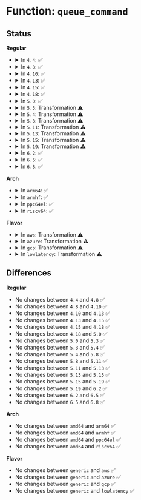 # Function: <code>queue_command</code>

## Status
<b>Regular</b>
<ul>
<li>
<details>
<summary>In <code>4.4</code>: ✅</summary>

```c
int queue_command(struct xhci_hcd *xhci, struct xhci_command *cmd, u32 field1, u32 field2, u32 field3, u32 field4, bool command_must_succeed);
```

**Collision:** Unique Static

**Inline:** No

**Transformation:** False

**Instances:**

```
In drivers/usb/host/xhci-ring.c (ffffffff81657230)
Location: drivers/usb/host/xhci-ring.c:3994
Inline: False
Direct callers:
  - drivers/usb/host/xhci-ring.c:xhci_queue_slot_control
  - drivers/usb/host/xhci-ring.c:xhci_queue_address_device
  - drivers/usb/host/xhci-ring.c:xhci_queue_vendor_command
  - drivers/usb/host/xhci-ring.c:xhci_queue_reset_device
  - drivers/usb/host/xhci-ring.c:xhci_queue_evaluate_context
  - drivers/usb/host/xhci-ring.c:xhci_queue_stop_endpoint
  - drivers/usb/host/xhci-ring.c:xhci_queue_new_dequeue_state
  - drivers/usb/host/xhci-ring.c:handle_cmd_completion
  - drivers/usb/host/xhci-ring.c:xhci_queue_reset_ep
```
**Symbols:**

```
ffffffff81657230-ffffffff8165740d: queue_command (STB_LOCAL)
```
</details>
</li>
<li>
<details>
<summary>In <code>4.8</code>: ✅</summary>

```c
int queue_command(struct xhci_hcd *xhci, struct xhci_command *cmd, u32 field1, u32 field2, u32 field3, u32 field4, bool command_must_succeed);
```

**Collision:** Unique Static

**Inline:** No

**Transformation:** False

**Instances:**

```
In drivers/usb/host/xhci-ring.c (ffffffff816b7990)
Location: drivers/usb/host/xhci-ring.c:3892
Inline: False
Direct callers:
  - drivers/usb/host/xhci-ring.c:xhci_queue_reset_ep
  - drivers/usb/host/xhci-ring.c:xhci_queue_new_dequeue_state
  - drivers/usb/host/xhci-ring.c:xhci_queue_stop_endpoint
  - drivers/usb/host/xhci-ring.c:xhci_queue_evaluate_context
  - drivers/usb/host/xhci-ring.c:xhci_queue_reset_device
  - drivers/usb/host/xhci-ring.c:xhci_queue_vendor_command
  - drivers/usb/host/xhci-ring.c:xhci_queue_address_device
  - drivers/usb/host/xhci-ring.c:xhci_queue_slot_control
  - drivers/usb/host/xhci-ring.c:handle_cmd_completion
```
**Symbols:**

```
ffffffff816b7990-ffffffff816b7b64: queue_command (STB_LOCAL)
```
</details>
</li>
<li>
<details>
<summary>In <code>4.10</code>: ✅</summary>

```c
int queue_command(struct xhci_hcd *xhci, struct xhci_command *cmd, u32 field1, u32 field2, u32 field3, u32 field4, bool command_must_succeed);
```

**Collision:** Unique Static

**Inline:** No

**Transformation:** False

**Instances:**

```
In drivers/usb/host/xhci-ring.c (ffffffff816e5c40)
Location: drivers/usb/host/xhci-ring.c:3792
Inline: False
Direct callers:
  - drivers/usb/host/xhci-ring.c:xhci_queue_reset_ep
  - drivers/usb/host/xhci-ring.c:xhci_queue_new_dequeue_state
  - drivers/usb/host/xhci-ring.c:xhci_queue_stop_endpoint
  - drivers/usb/host/xhci-ring.c:xhci_queue_evaluate_context
  - drivers/usb/host/xhci-ring.c:xhci_queue_reset_device
  - drivers/usb/host/xhci-ring.c:xhci_queue_vendor_command
  - drivers/usb/host/xhci-ring.c:xhci_queue_address_device
  - drivers/usb/host/xhci-ring.c:xhci_queue_slot_control
  - drivers/usb/host/xhci-ring.c:handle_cmd_completion
```
**Symbols:**

```
ffffffff816e5c40-ffffffff816e5e18: queue_command (STB_LOCAL)
```
</details>
</li>
<li>
<details>
<summary>In <code>4.13</code>: ✅</summary>

```c
int queue_command(struct xhci_hcd *xhci, struct xhci_command *cmd, u32 field1, u32 field2, u32 field3, u32 field4, bool command_must_succeed);
```

**Collision:** Unique Static

**Inline:** No

**Transformation:** False

**Instances:**

```
In drivers/usb/host/xhci-ring.c (ffffffff816fa540)
Location: drivers/usb/host/xhci-ring.c:3892
Inline: False
Direct callers:
  - drivers/usb/host/xhci-ring.c:xhci_queue_reset_ep
  - drivers/usb/host/xhci-ring.c:xhci_queue_new_dequeue_state
  - drivers/usb/host/xhci-ring.c:xhci_queue_stop_endpoint
  - drivers/usb/host/xhci-ring.c:xhci_queue_evaluate_context
  - drivers/usb/host/xhci-ring.c:xhci_queue_reset_device
  - drivers/usb/host/xhci-ring.c:xhci_queue_vendor_command
  - drivers/usb/host/xhci-ring.c:xhci_queue_address_device
  - drivers/usb/host/xhci-ring.c:xhci_queue_slot_control
  - drivers/usb/host/xhci-ring.c:handle_cmd_completion
```
**Symbols:**

```
ffffffff816fa540-ffffffff816fa772: queue_command (STB_LOCAL)
```
</details>
</li>
<li>
<details>
<summary>In <code>4.15</code>: ✅</summary>

```c
int queue_command(struct xhci_hcd *xhci, struct xhci_command *cmd, u32 field1, u32 field2, u32 field3, u32 field4, bool command_must_succeed);
```

**Collision:** Unique Static

**Inline:** No

**Transformation:** False

**Instances:**

```
In drivers/usb/host/xhci-ring.c (ffffffff81766f80)
Location: drivers/usb/host/xhci-ring.c:3896
Inline: False
Direct callers:
  - drivers/usb/host/xhci-ring.c:xhci_queue_reset_ep
  - drivers/usb/host/xhci-ring.c:xhci_queue_new_dequeue_state
  - drivers/usb/host/xhci-ring.c:xhci_queue_stop_endpoint
  - drivers/usb/host/xhci-ring.c:xhci_queue_evaluate_context
  - drivers/usb/host/xhci-ring.c:xhci_queue_reset_device
  - drivers/usb/host/xhci-ring.c:xhci_queue_vendor_command
  - drivers/usb/host/xhci-ring.c:xhci_queue_address_device
  - drivers/usb/host/xhci-ring.c:xhci_queue_slot_control
  - drivers/usb/host/xhci-ring.c:handle_cmd_completion
```
**Symbols:**

```
ffffffff81766f80-ffffffff817671b5: queue_command (STB_LOCAL)
```
</details>
</li>
<li>
<details>
<summary>In <code>4.18</code>: ✅</summary>

```c
int queue_command(struct xhci_hcd *xhci, struct xhci_command *cmd, u32 field1, u32 field2, u32 field3, u32 field4, bool command_must_succeed);
```

**Collision:** Unique Static

**Inline:** No

**Transformation:** False

**Instances:**

```
In drivers/usb/host/xhci-ring.c (ffffffff817a7ca0)
Location: drivers/usb/host/xhci-ring.c:3815
Inline: False
Direct callers:
  - drivers/usb/host/xhci-ring.c:xhci_queue_reset_ep
  - drivers/usb/host/xhci-ring.c:xhci_queue_new_dequeue_state
  - drivers/usb/host/xhci-ring.c:xhci_queue_stop_endpoint
  - drivers/usb/host/xhci-ring.c:xhci_queue_evaluate_context
  - drivers/usb/host/xhci-ring.c:xhci_queue_reset_device
  - drivers/usb/host/xhci-ring.c:xhci_queue_vendor_command
  - drivers/usb/host/xhci-ring.c:xhci_queue_address_device
  - drivers/usb/host/xhci-ring.c:xhci_queue_slot_control
  - drivers/usb/host/xhci-ring.c:handle_cmd_completion
```
**Symbols:**

```
ffffffff817a7ca0-ffffffff817a7ea8: queue_command (STB_LOCAL)
```
</details>
</li>
<li>
<details>
<summary>In <code>5.0</code>: ✅</summary>

```c
int queue_command(struct xhci_hcd *xhci, struct xhci_command *cmd, u32 field1, u32 field2, u32 field3, u32 field4, bool command_must_succeed);
```

**Collision:** Unique Static

**Inline:** No

**Transformation:** False

**Instances:**

```
In drivers/usb/host/xhci-ring.c (ffffffff817cdb70)
Location: drivers/usb/host/xhci-ring.c:3879
Inline: False
Direct callers:
  - drivers/usb/host/xhci-ring.c:xhci_queue_reset_ep
  - drivers/usb/host/xhci-ring.c:xhci_queue_new_dequeue_state
  - drivers/usb/host/xhci-ring.c:xhci_queue_stop_endpoint
  - drivers/usb/host/xhci-ring.c:xhci_queue_evaluate_context
  - drivers/usb/host/xhci-ring.c:xhci_queue_reset_device
  - drivers/usb/host/xhci-ring.c:xhci_queue_vendor_command
  - drivers/usb/host/xhci-ring.c:xhci_queue_address_device
  - drivers/usb/host/xhci-ring.c:xhci_queue_slot_control
  - drivers/usb/host/xhci-ring.c:handle_cmd_completion
```
**Symbols:**

```
ffffffff817cdb70-ffffffff817cdd78: queue_command (STB_LOCAL)
```
</details>
</li>
<li>
<details>
<summary>In <code>5.3</code>: Transformation ⚠️</summary>

```c
int queue_command(struct xhci_hcd *xhci, struct xhci_command *cmd, u32 field1, u32 field2, u32 field3, u32 field4, bool command_must_succeed);
```

**Collision:** Unique Static

**Inline:** No

**Transformation:** True

**Instances:**

```
In drivers/usb/host/xhci-ring.c (0)
Location: drivers/usb/host/xhci-ring.c:3945
Inline: False
Direct callers:
  - drivers/usb/host/xhci-ring.c:xhci_queue_reset_ep
  - drivers/usb/host/xhci-ring.c:xhci_queue_new_dequeue_state
  - drivers/usb/host/xhci-ring.c:xhci_queue_stop_endpoint
  - drivers/usb/host/xhci-ring.c:xhci_queue_evaluate_context
  - drivers/usb/host/xhci-ring.c:xhci_queue_reset_device
  - drivers/usb/host/xhci-ring.c:xhci_queue_vendor_command
  - drivers/usb/host/xhci-ring.c:xhci_queue_address_device
  - drivers/usb/host/xhci-ring.c:xhci_queue_slot_control
  - drivers/usb/host/xhci-ring.c:handle_cmd_completion
```
**Symbols:**

```
ffffffff8180e270-ffffffff8180e434: queue_command (STB_LOCAL)
ffffffff8181308a-ffffffff818130d9: queue_command.cold (STB_LOCAL)
```
</details>
</li>
<li>
<details>
<summary>In <code>5.4</code>: Transformation ⚠️</summary>

```c
int queue_command(struct xhci_hcd *xhci, struct xhci_command *cmd, u32 field1, u32 field2, u32 field3, u32 field4, bool command_must_succeed);
```

**Collision:** Unique Static

**Inline:** No

**Transformation:** True

**Instances:**

```
In drivers/usb/host/xhci-ring.c (0)
Location: drivers/usb/host/xhci-ring.c:3974
Inline: False
Direct callers:
  - drivers/usb/host/xhci-ring.c:xhci_queue_reset_ep
  - drivers/usb/host/xhci-ring.c:xhci_queue_new_dequeue_state
  - drivers/usb/host/xhci-ring.c:xhci_queue_stop_endpoint
  - drivers/usb/host/xhci-ring.c:xhci_queue_evaluate_context
  - drivers/usb/host/xhci-ring.c:xhci_queue_reset_device
  - drivers/usb/host/xhci-ring.c:xhci_queue_vendor_command
  - drivers/usb/host/xhci-ring.c:xhci_queue_address_device
  - drivers/usb/host/xhci-ring.c:xhci_queue_slot_control
  - drivers/usb/host/xhci-ring.c:handle_cmd_completion
```
**Symbols:**

```
ffffffff8183f360-ffffffff8183f524: queue_command (STB_LOCAL)
ffffffff818442b4-ffffffff81844303: queue_command.cold (STB_LOCAL)
```
</details>
</li>
<li>
<details>
<summary>In <code>5.8</code>: Transformation ⚠️</summary>

```c
int queue_command(struct xhci_hcd *xhci, struct xhci_command *cmd, u32 field1, u32 field2, u32 field3, u32 field4, bool command_must_succeed);
```

**Collision:** Unique Static

**Inline:** No

**Transformation:** True

**Instances:**

```
In drivers/usb/host/xhci-ring.c (0)
Location: drivers/usb/host/xhci-ring.c:4020
Inline: False
Direct callers:
  - drivers/usb/host/xhci-ring.c:xhci_queue_new_dequeue_state
  - drivers/usb/host/xhci-ring.c:xhci_queue_stop_endpoint
  - drivers/usb/host/xhci-ring.c:xhci_queue_evaluate_context
  - drivers/usb/host/xhci-ring.c:xhci_queue_reset_device
  - drivers/usb/host/xhci-ring.c:xhci_queue_vendor_command
  - drivers/usb/host/xhci-ring.c:xhci_queue_address_device
  - drivers/usb/host/xhci-ring.c:xhci_queue_slot_control
  - drivers/usb/host/xhci-ring.c:xhci_cleanup_halted_endpoint
  - drivers/usb/host/xhci-ring.c:xhci_cleanup_halted_endpoint
  - drivers/usb/host/xhci-ring.c:xhci_handle_cmd_reset_ep
```
**Symbols:**

```
ffffffff819117c0-ffffffff81911934: queue_command (STB_LOCAL)
ffffffff81916d10-ffffffff81916d5f: queue_command.cold (STB_LOCAL)
```
</details>
</li>
<li>
<details>
<summary>In <code>5.11</code>: Transformation ⚠️</summary>

```c
int queue_command(struct xhci_hcd *xhci, struct xhci_command *cmd, u32 field1, u32 field2, u32 field3, u32 field4, bool command_must_succeed);
```

**Collision:** Unique Static

**Inline:** No

**Transformation:** True

**Instances:**

```
In drivers/usb/host/xhci-ring.c (0)
Location: drivers/usb/host/xhci-ring.c:4049
Inline: False
Direct callers:
  - drivers/usb/host/xhci-ring.c:xhci_queue_new_dequeue_state
  - drivers/usb/host/xhci-ring.c:xhci_queue_stop_endpoint
  - drivers/usb/host/xhci-ring.c:xhci_queue_evaluate_context
  - drivers/usb/host/xhci-ring.c:xhci_queue_reset_device
  - drivers/usb/host/xhci-ring.c:xhci_queue_vendor_command
  - drivers/usb/host/xhci-ring.c:xhci_queue_address_device
  - drivers/usb/host/xhci-ring.c:xhci_queue_slot_control
  - drivers/usb/host/xhci-ring.c:xhci_cleanup_halted_endpoint
  - drivers/usb/host/xhci-ring.c:xhci_cleanup_halted_endpoint
  - drivers/usb/host/xhci-ring.c:xhci_handle_cmd_reset_ep
```
**Symbols:**

```
ffffffff819191d0-ffffffff81919344: queue_command (STB_LOCAL)
ffffffff81c21c52-ffffffff81c21ca1: queue_command.cold (STB_LOCAL)
```
</details>
</li>
<li>
<details>
<summary>In <code>5.13</code>: Transformation ⚠️</summary>

```c
int queue_command(struct xhci_hcd *xhci, struct xhci_command *cmd, u32 field1, u32 field2, u32 field3, u32 field4, bool command_must_succeed);
```

**Collision:** Unique Static

**Inline:** No

**Transformation:** True

**Instances:**

```
In drivers/usb/host/xhci-ring.c (0)
Location: drivers/usb/host/xhci-ring.c:4243
Inline: False
Direct callers:
  - drivers/usb/host/xhci-ring.c:xhci_queue_evaluate_context
  - drivers/usb/host/xhci-ring.c:xhci_queue_configure_endpoint
  - drivers/usb/host/xhci-ring.c:xhci_queue_reset_device
  - drivers/usb/host/xhci-ring.c:xhci_queue_vendor_command
  - drivers/usb/host/xhci-ring.c:xhci_queue_address_device
  - drivers/usb/host/xhci-ring.c:xhci_queue_slot_control
```
**Symbols:**

```
ffffffff818fc020-ffffffff818fc194: queue_command (STB_LOCAL)
ffffffff81c13c43-ffffffff81c13c92: queue_command.cold (STB_LOCAL)
```
</details>
</li>
<li>
<details>
<summary>In <code>5.15</code>: Transformation ⚠️</summary>

```c
int queue_command(struct xhci_hcd *xhci, struct xhci_command *cmd, u32 field1, u32 field2, u32 field3, u32 field4, bool command_must_succeed);
```

**Collision:** Unique Static

**Inline:** No

**Transformation:** True

**Instances:**

```
In drivers/usb/host/xhci-ring.c (0)
Location: drivers/usb/host/xhci-ring.c:4313
Inline: False
Direct callers:
  - drivers/usb/host/xhci-ring.c:xhci_queue_evaluate_context
  - drivers/usb/host/xhci-ring.c:xhci_queue_configure_endpoint
  - drivers/usb/host/xhci-ring.c:xhci_queue_reset_device
  - drivers/usb/host/xhci-ring.c:xhci_queue_vendor_command
  - drivers/usb/host/xhci-ring.c:xhci_queue_address_device
  - drivers/usb/host/xhci-ring.c:xhci_queue_slot_control
  - drivers/usb/host/xhci-ring.c:xhci_move_dequeue_past_td
```
**Symbols:**

```
ffffffff8199af10-ffffffff8199b081: queue_command (STB_LOCAL)
ffffffff81d20ad7-ffffffff81d20b26: queue_command.cold (STB_LOCAL)
```
</details>
</li>
<li>
<details>
<summary>In <code>5.19</code>: Transformation ⚠️</summary>

```c
int queue_command(struct xhci_hcd *xhci, struct xhci_command *cmd, u32 field1, u32 field2, u32 field3, u32 field4, bool command_must_succeed);
```

**Collision:** Unique Static

**Inline:** No

**Transformation:** True

**Instances:**

```
In drivers/usb/host/xhci-ring.c (0)
Location: drivers/usb/host/xhci-ring.c:4248
Inline: False
Direct callers:
  - drivers/usb/host/xhci-ring.c:xhci_queue_evaluate_context
  - drivers/usb/host/xhci-ring.c:xhci_queue_configure_endpoint
  - drivers/usb/host/xhci-ring.c:xhci_queue_reset_device
  - drivers/usb/host/xhci-ring.c:xhci_queue_vendor_command
  - drivers/usb/host/xhci-ring.c:xhci_queue_address_device
  - drivers/usb/host/xhci-ring.c:xhci_queue_slot_control
  - drivers/usb/host/xhci-ring.c:xhci_move_dequeue_past_td
```
**Symbols:**

```
ffffffff81af8560-ffffffff81af86c6: queue_command (STB_LOCAL)
ffffffff81eec65c-ffffffff81eec6a8: queue_command.cold (STB_LOCAL)
```
</details>
</li>
<li>
<details>
<summary>In <code>6.2</code>: ✅</summary>

```c
int queue_command(struct xhci_hcd *xhci, struct xhci_command *cmd, u32 field1, u32 field2, u32 field3, u32 field4, bool command_must_succeed);
```

**Collision:** Unique Static

**Inline:** No

**Transformation:** False

**Instances:**

```
In drivers/usb/host/xhci-ring.c (ffffffff81c86480)
Location: drivers/usb/host/xhci-ring.c:4255
Inline: False
Direct callers:
  - drivers/usb/host/xhci-ring.c:xhci_queue_evaluate_context
  - drivers/usb/host/xhci-ring.c:xhci_queue_configure_endpoint
  - drivers/usb/host/xhci-ring.c:xhci_queue_reset_device
  - drivers/usb/host/xhci-ring.c:xhci_queue_vendor_command
  - drivers/usb/host/xhci-ring.c:xhci_queue_address_device
  - drivers/usb/host/xhci-ring.c:xhci_queue_slot_control
  - drivers/usb/host/xhci-ring.c:xhci_handle_halted_endpoint
  - drivers/usb/host/xhci-ring.c:xhci_move_dequeue_past_td
```
**Symbols:**

```
ffffffff81c86480-ffffffff81c86628: queue_command (STB_LOCAL)
```
</details>
</li>
<li>
<details>
<summary>In <code>6.5</code>: ✅</summary>

```c
int queue_command(struct xhci_hcd *xhci, struct xhci_command *cmd, u32 field1, u32 field2, u32 field3, u32 field4, bool command_must_succeed);
```

**Collision:** Unique Static

**Inline:** No

**Transformation:** False

**Instances:**

```
In drivers/usb/host/xhci-ring.c (ffffffff81ced2b0)
Location: drivers/usb/host/xhci-ring.c:4273
Inline: False
Direct callers:
  - drivers/usb/host/xhci-ring.c:xhci_queue_evaluate_context
  - drivers/usb/host/xhci-ring.c:xhci_queue_configure_endpoint
  - drivers/usb/host/xhci-ring.c:xhci_queue_reset_device
  - drivers/usb/host/xhci-ring.c:xhci_queue_vendor_command
  - drivers/usb/host/xhci-ring.c:xhci_queue_address_device
  - drivers/usb/host/xhci-ring.c:xhci_queue_slot_control
  - drivers/usb/host/xhci-ring.c:xhci_handle_halted_endpoint
  - drivers/usb/host/xhci-ring.c:xhci_move_dequeue_past_td
```
**Symbols:**

```
ffffffff81ced2b0-ffffffff81ced458: queue_command (STB_LOCAL)
```
</details>
</li>
<li>
<details>
<summary>In <code>6.8</code>: ✅</summary>

```c
int queue_command(struct xhci_hcd *xhci, struct xhci_command *cmd, u32 field1, u32 field2, u32 field3, u32 field4, bool command_must_succeed);
```

**Collision:** Unique Static

**Inline:** No

**Transformation:** False

**Instances:**

```
In drivers/usb/host/xhci-ring.c (ffffffff81da3070)
Location: drivers/usb/host/xhci-ring.c:4316
Inline: False
Direct callers:
  - drivers/usb/host/xhci-ring.c:xhci_queue_evaluate_context
  - drivers/usb/host/xhci-ring.c:xhci_queue_configure_endpoint
  - drivers/usb/host/xhci-ring.c:xhci_queue_reset_device
  - drivers/usb/host/xhci-ring.c:xhci_queue_vendor_command
  - drivers/usb/host/xhci-ring.c:xhci_queue_address_device
  - drivers/usb/host/xhci-ring.c:xhci_queue_slot_control
  - drivers/usb/host/xhci-ring.c:xhci_handle_halted_endpoint
  - drivers/usb/host/xhci-ring.c:xhci_move_dequeue_past_td
```
**Symbols:**

```
ffffffff81da3070-ffffffff81da321f: queue_command (STB_LOCAL)
```
</details>
</li>
</ul>
<b>Arch</b>
<ul>
<li>
<details>
<summary>In <code>arm64</code>: ✅</summary>

```c
int queue_command(struct xhci_hcd *xhci, struct xhci_command *cmd, u32 field1, u32 field2, u32 field3, u32 field4, bool command_must_succeed);
```

**Collision:** Unique Static

**Inline:** No

**Transformation:** False

**Instances:**

```
In drivers/usb/host/xhci-ring.c (ffff800010a7ceb8)
Location: drivers/usb/host/xhci-ring.c:3974
Inline: False
Direct callers:
  - drivers/usb/host/xhci-ring.c:xhci_queue_reset_ep
  - drivers/usb/host/xhci-ring.c:xhci_queue_new_dequeue_state
  - drivers/usb/host/xhci-ring.c:xhci_queue_stop_endpoint
  - drivers/usb/host/xhci-ring.c:xhci_queue_evaluate_context
  - drivers/usb/host/xhci-ring.c:xhci_queue_reset_device
  - drivers/usb/host/xhci-ring.c:xhci_queue_vendor_command
  - drivers/usb/host/xhci-ring.c:xhci_queue_address_device
  - drivers/usb/host/xhci-ring.c:xhci_queue_slot_control
  - drivers/usb/host/xhci-ring.c:handle_cmd_completion
```
**Symbols:**

```
ffff800010a7ceb8-ffff800010a7d0bc: queue_command (STB_LOCAL)
```
</details>
</li>
<li>
<details>
<summary>In <code>armhf</code>: ✅</summary>

```c
int queue_command(struct xhci_hcd *xhci, struct xhci_command *cmd, u32 field1, u32 field2, u32 field3, u32 field4, bool command_must_succeed);
```

**Collision:** Unique Static

**Inline:** No

**Transformation:** False

**Instances:**

```
In drivers/usb/host/xhci-ring.c (c0b510a8)
Location: drivers/usb/host/xhci-ring.c:3974
Inline: False
Direct callers:
  - drivers/usb/host/xhci-ring.c:xhci_queue_reset_ep
  - drivers/usb/host/xhci-ring.c:xhci_queue_new_dequeue_state
  - drivers/usb/host/xhci-ring.c:xhci_queue_stop_endpoint
  - drivers/usb/host/xhci-ring.c:xhci_queue_evaluate_context
  - drivers/usb/host/xhci-ring.c:xhci_queue_reset_device
  - drivers/usb/host/xhci-ring.c:xhci_queue_vendor_command
  - drivers/usb/host/xhci-ring.c:xhci_queue_address_device
  - drivers/usb/host/xhci-ring.c:xhci_queue_slot_control
  - drivers/usb/host/xhci-ring.c:handle_cmd_completion
```
**Symbols:**

```
c0b510a8-c0b512c0: queue_command (STB_LOCAL)
```
</details>
</li>
<li>
<details>
<summary>In <code>ppc64el</code>: ✅</summary>

```c
int queue_command(struct xhci_hcd *xhci, struct xhci_command *cmd, u32 field1, u32 field2, u32 field3, u32 field4, bool command_must_succeed);
```

**Collision:** Unique Static

**Inline:** No

**Transformation:** False

**Instances:**

```
In drivers/usb/host/xhci-ring.c (c000000000b55780)
Location: drivers/usb/host/xhci-ring.c:3974
Inline: False
Direct callers:
  - drivers/usb/host/xhci-ring.c:xhci_queue_reset_ep
  - drivers/usb/host/xhci-ring.c:xhci_queue_new_dequeue_state
  - drivers/usb/host/xhci-ring.c:xhci_queue_new_dequeue_state
  - drivers/usb/host/xhci-ring.c:xhci_queue_stop_endpoint
  - drivers/usb/host/xhci-ring.c:xhci_queue_evaluate_context
  - drivers/usb/host/xhci-ring.c:xhci_queue_reset_device
  - drivers/usb/host/xhci-ring.c:xhci_queue_vendor_command
  - drivers/usb/host/xhci-ring.c:xhci_queue_address_device
  - drivers/usb/host/xhci-ring.c:xhci_queue_slot_control
  - drivers/usb/host/xhci-ring.c:handle_cmd_completion
```
**Symbols:**

```
c000000000b55780-c000000000b559fc: queue_command (STB_LOCAL)
```
</details>
</li>
<li>
<details>
<summary>In <code>riscv64</code>: ✅</summary>

```c
int queue_command(struct xhci_hcd *xhci, struct xhci_command *cmd, u32 field1, u32 field2, u32 field3, u32 field4, bool command_must_succeed);
```

**Collision:** Unique Static

**Inline:** No

**Transformation:** False

**Instances:**

```
In drivers/usb/host/xhci-ring.c (ffffffe000694a04)
Location: drivers/usb/host/xhci-ring.c:3974
Inline: False
Direct callers:
  - drivers/usb/host/xhci-ring.c:xhci_queue_reset_ep
  - drivers/usb/host/xhci-ring.c:xhci_queue_new_dequeue_state
  - drivers/usb/host/xhci-ring.c:xhci_queue_stop_endpoint
  - drivers/usb/host/xhci-ring.c:xhci_queue_evaluate_context
  - drivers/usb/host/xhci-ring.c:xhci_queue_reset_device
  - drivers/usb/host/xhci-ring.c:xhci_queue_vendor_command
  - drivers/usb/host/xhci-ring.c:xhci_queue_address_device
  - drivers/usb/host/xhci-ring.c:xhci_queue_slot_control
  - drivers/usb/host/xhci-ring.c:handle_cmd_completion
```
**Symbols:**

```
ffffffe000694a04-ffffffe000694bcc: queue_command (STB_LOCAL)
```
</details>
</li>
</ul>
<b>Flavor</b>
<ul>
<li>
<details>
<summary>In <code>aws</code>: Transformation ⚠️</summary>

```c
int queue_command(struct xhci_hcd *xhci, struct xhci_command *cmd, u32 field1, u32 field2, u32 field3, u32 field4, bool command_must_succeed);
```

**Collision:** Unique Static

**Inline:** No

**Transformation:** True

**Instances:**

```
In drivers/usb/host/xhci-ring.c (0)
Location: drivers/usb/host/xhci-ring.c:3974
Inline: False
Direct callers:
  - drivers/usb/host/xhci-ring.c:xhci_queue_reset_ep
  - drivers/usb/host/xhci-ring.c:xhci_queue_new_dequeue_state
  - drivers/usb/host/xhci-ring.c:xhci_queue_stop_endpoint
  - drivers/usb/host/xhci-ring.c:xhci_queue_evaluate_context
  - drivers/usb/host/xhci-ring.c:xhci_queue_reset_device
  - drivers/usb/host/xhci-ring.c:xhci_queue_vendor_command
  - drivers/usb/host/xhci-ring.c:xhci_queue_address_device
  - drivers/usb/host/xhci-ring.c:xhci_queue_slot_control
  - drivers/usb/host/xhci-ring.c:handle_cmd_completion
```
**Symbols:**

```
ffffffff817f7710-ffffffff817f78d4: queue_command (STB_LOCAL)
ffffffff817fc664-ffffffff817fc6b3: queue_command.cold (STB_LOCAL)
```
</details>
</li>
<li>
<details>
<summary>In <code>azure</code>: Transformation ⚠️</summary>

```c
int queue_command(struct xhci_hcd *xhci, struct xhci_command *cmd, u32 field1, u32 field2, u32 field3, u32 field4, bool command_must_succeed);
```

**Collision:** Unique Static

**Inline:** No

**Transformation:** True

**Instances:**

```
In drivers/usb/host/xhci-ring.c (0)
Location: drivers/usb/host/xhci-ring.c:3974
Inline: False
Direct callers:
  - drivers/usb/host/xhci-ring.c:xhci_queue_reset_ep
  - drivers/usb/host/xhci-ring.c:xhci_queue_new_dequeue_state
  - drivers/usb/host/xhci-ring.c:xhci_queue_stop_endpoint
  - drivers/usb/host/xhci-ring.c:xhci_queue_evaluate_context
  - drivers/usb/host/xhci-ring.c:xhci_queue_reset_device
  - drivers/usb/host/xhci-ring.c:xhci_queue_vendor_command
  - drivers/usb/host/xhci-ring.c:xhci_queue_address_device
  - drivers/usb/host/xhci-ring.c:xhci_queue_slot_control
  - drivers/usb/host/xhci-ring.c:handle_cmd_completion
```
**Symbols:**

```
ffffffff817bc8b0-ffffffff817bca74: queue_command (STB_LOCAL)
ffffffff817c1804-ffffffff817c1853: queue_command.cold (STB_LOCAL)
```
</details>
</li>
<li>
<details>
<summary>In <code>gcp</code>: Transformation ⚠️</summary>

```c
int queue_command(struct xhci_hcd *xhci, struct xhci_command *cmd, u32 field1, u32 field2, u32 field3, u32 field4, bool command_must_succeed);
```

**Collision:** Unique Static

**Inline:** No

**Transformation:** True

**Instances:**

```
In drivers/usb/host/xhci-ring.c (0)
Location: drivers/usb/host/xhci-ring.c:3974
Inline: False
Direct callers:
  - drivers/usb/host/xhci-ring.c:xhci_queue_reset_ep
  - drivers/usb/host/xhci-ring.c:xhci_queue_new_dequeue_state
  - drivers/usb/host/xhci-ring.c:xhci_queue_stop_endpoint
  - drivers/usb/host/xhci-ring.c:xhci_queue_evaluate_context
  - drivers/usb/host/xhci-ring.c:xhci_queue_reset_device
  - drivers/usb/host/xhci-ring.c:xhci_queue_vendor_command
  - drivers/usb/host/xhci-ring.c:xhci_queue_address_device
  - drivers/usb/host/xhci-ring.c:xhci_queue_slot_control
  - drivers/usb/host/xhci-ring.c:handle_cmd_completion
```
**Symbols:**

```
ffffffff818341e0-ffffffff818343a4: queue_command (STB_LOCAL)
ffffffff81839134-ffffffff81839183: queue_command.cold (STB_LOCAL)
```
</details>
</li>
<li>
<details>
<summary>In <code>lowlatency</code>: Transformation ⚠️</summary>

```c
int queue_command(struct xhci_hcd *xhci, struct xhci_command *cmd, u32 field1, u32 field2, u32 field3, u32 field4, bool command_must_succeed);
```

**Collision:** Unique Static

**Inline:** No

**Transformation:** True

**Instances:**

```
In drivers/usb/host/xhci-ring.c (0)
Location: drivers/usb/host/xhci-ring.c:3974
Inline: False
Direct callers:
  - drivers/usb/host/xhci-ring.c:xhci_queue_reset_ep
  - drivers/usb/host/xhci-ring.c:xhci_queue_new_dequeue_state
  - drivers/usb/host/xhci-ring.c:xhci_queue_stop_endpoint
  - drivers/usb/host/xhci-ring.c:xhci_queue_evaluate_context
  - drivers/usb/host/xhci-ring.c:xhci_queue_reset_device
  - drivers/usb/host/xhci-ring.c:xhci_queue_vendor_command
  - drivers/usb/host/xhci-ring.c:xhci_queue_address_device
  - drivers/usb/host/xhci-ring.c:xhci_queue_slot_control
  - drivers/usb/host/xhci-ring.c:handle_cmd_completion
```
**Symbols:**

```
ffffffff8184e4d0-ffffffff8184e6ad: queue_command (STB_LOCAL)
ffffffff81853587-ffffffff818535d6: queue_command.cold (STB_LOCAL)
```
</details>
</li>
</ul>

## Differences
<b>Regular</b>
<ul>
<li>
No changes between <code>4.4</code> and <code>4.8</code> ✅
</li>
<li>
No changes between <code>4.8</code> and <code>4.10</code> ✅
</li>
<li>
No changes between <code>4.10</code> and <code>4.13</code> ✅
</li>
<li>
No changes between <code>4.13</code> and <code>4.15</code> ✅
</li>
<li>
No changes between <code>4.15</code> and <code>4.18</code> ✅
</li>
<li>
No changes between <code>4.18</code> and <code>5.0</code> ✅
</li>
<li>
No changes between <code>5.0</code> and <code>5.3</code> ✅
</li>
<li>
No changes between <code>5.3</code> and <code>5.4</code> ✅
</li>
<li>
No changes between <code>5.4</code> and <code>5.8</code> ✅
</li>
<li>
No changes between <code>5.8</code> and <code>5.11</code> ✅
</li>
<li>
No changes between <code>5.11</code> and <code>5.13</code> ✅
</li>
<li>
No changes between <code>5.13</code> and <code>5.15</code> ✅
</li>
<li>
No changes between <code>5.15</code> and <code>5.19</code> ✅
</li>
<li>
No changes between <code>5.19</code> and <code>6.2</code> ✅
</li>
<li>
No changes between <code>6.2</code> and <code>6.5</code> ✅
</li>
<li>
No changes between <code>6.5</code> and <code>6.8</code> ✅
</li>
</ul>
<b>Arch</b>
<ul>
<li>
No changes between <code>amd64</code> and <code>arm64</code> ✅
</li>
<li>
No changes between <code>amd64</code> and <code>armhf</code> ✅
</li>
<li>
No changes between <code>amd64</code> and <code>ppc64el</code> ✅
</li>
<li>
No changes between <code>amd64</code> and <code>riscv64</code> ✅
</li>
</ul>
<b>Flavor</b>
<ul>
<li>
No changes between <code>generic</code> and <code>aws</code> ✅
</li>
<li>
No changes between <code>generic</code> and <code>azure</code> ✅
</li>
<li>
No changes between <code>generic</code> and <code>gcp</code> ✅
</li>
<li>
No changes between <code>generic</code> and <code>lowlatency</code> ✅
</li>
</ul>
